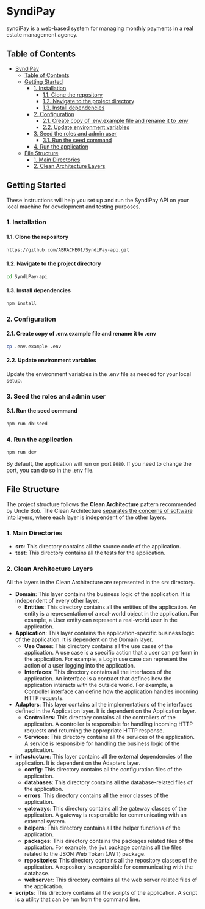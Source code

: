 # SyndiPay

syndiPay is a web-based system for managing monthly payments in a real estate management agency.

## Table of Contents

- [SyndiPay](#SyndiPay)
  - [Table of Contents](#table-of-contents)
  - [Getting Started](#getting-started)
    - [1. Installation](#1-installation)
      - [1.1. Clone the repository](#11-clone-the-repository)
      - [1.2. Navigate to the project directory](#12-navigate-to-the-project-directory)
      - [1.3. Install dependencies](#13-install-dependencies)
    - [2. Configuration](#2-configuration)
      - [2.1. Create copy of .env.example file and rename it to .env](#21-create-copy-of-envexample-file-and-rename-it-to-env)
      - [2.2. Update environment variables](#22-update-environment-variables)
    - [3. Seed the roles and admin user](#3-seed-the-roles-and-admin-user)
      - [3.1. Run the seed command](#31-run-the-seed-command)
    - [4. Run the application](#4-run-the-application)
  - [File Structure](#file-structure)
    - [1. Main Directories](#1-main-directories)
    - [2. Clean Architecture Layers](#2-clean-architecture-layers)

## Getting Started

These instructions will help you set up and run the SyndiPay API on your local machine for development and testing purposes.

### 1. Installation

#### 1.1. Clone the repository

```sh
https://github.com/ABRACHE01/SyndiPay-api.git
```

#### 1.2. Navigate to the project directory

```sh
cd SyndiPay-api
```

#### 1.3. Install dependencies

```sh
npm install
```

### 2. Configuration

#### 2.1. Create copy of .env.example file and rename it to .env

```sh
cp .env.example .env
```

#### 2.2. Update environment variables

Update the environment variables in the .env file as needed for your local setup.

### 3. Seed the roles and admin user

#### 3.1. Run the seed command

```sh
npm run db:seed
```

### 4. Run the application

```sh
npm run dev
```

By default, the application will run on port `8080`. If you need to change the port, you can do so in the .env file.

## File Structure

The project structure follows the **Clean Architecture** pattern recommended by Uncle Bob. The Clean Architecture [separates the concerns of software into layers](https://blog.cleancoder.com/uncle-bob/2012/08/13/the-clean-architecture.html), where each layer is independent of the other layers.

### 1. Main Directories

- **src**: This directory contains all the source code of the application.
- **test**: This directory contains all the tests for the application.

### 2. Clean Architecture Layers

All the layers in the Clean Architecture are represented in the `src` directory.

- **Domain**: This layer contains the business logic of the application. It is independent of every other layer.
  - **Entities**: This directory contains all the entities of the application. An entity is a representation of a real-world object in the application. For example, a User entity can represent a real-world user in the application.
- **Application**: This layer contains the application-specific business logic of the application. It is dependent on the Domain layer.
  - **Use Cases**: This directory contains all the use cases of the application. A use case is a specific action that a user can perform in the application. For example, a Login use case can represent the action of a user logging into the application.
  - **Interfaces**: This directory contains all the interfaces of the application. An interface is a contract that defines how the application interacts with the outside world. For example, a Controller interface can define how the application handles incoming HTTP requests.
- **Adapters**: This layer contains all the implementations of the interfaces defined in the Application layer. It is dependent on the Application layer.
  - **Controllers**: This directory contains all the controllers of the application. A controller is responsible for handling incoming HTTP requests and returning the appropriate HTTP response.
  - **Services**: This directory contains all the services of the application. A service is responsible for handling the business logic of the application.
- **infrastucture**: This layer contains all the external dependencies of the application. It is dependent on the Adapters layer.
  - **config**: This directory contains all the configuration files of the application.
  - **databases**: This directory contains all the database-related files of the application.
  - **errors**: This directory contains all the error classes of the application.
  - **gateways**: This directory contains all the gateway classes of the application. A gateway is responsible for communicating with an external system.
  - **helpers**: This directory contains all the helper functions of the application.
  - **packages**: This directory contains the packages related files of the application. For example, the `jwt` package contains all the files related to the JSON Web Token (JWT) package.
  - **repositories**: This directory contains all the repository classes of the application. A repository is responsible for communicating with the database.
  - **webserver**: This directory contains all the web server related files of the application.
- **scripts**: This directory contains all the scripts of the application. A script is a utility that can be run from the command line.



